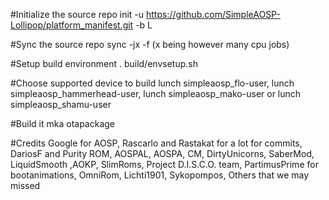 #Initialize the source
repo init -u https://github.com/SimpleAOSP-Lollipop/platform_manifest.git -b L

#Sync the source
repo sync -jx -f (x being however many cpu jobs)

#Setup build environment
. build/envsetup.sh

#Choose supported device to build
lunch simpleaosp_flo-user, lunch simpleaosp_hammerhead-user, lunch simpleaosp_mako-user or lunch simpleaosp_shamu-user

#Build it
mka otapackage

#Credits
Google for AOSP, Rascarlo and Rastakat for a lot for commits, DariosF and Purity ROM, AOSPAL, AOSPA, CM, DirtyUnicorns, SaberMod, LiquidSmooth
,AOKP, SlimRoms, Project D.I.S.C.O. team, PartimusPrime for bootanimations, OmniRom, Lichti1901, Sykopompos, Others that we may missed
